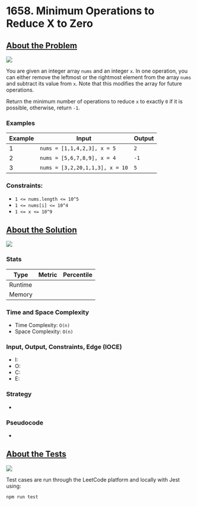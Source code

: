 # 1658. Minimum Operations to Reduce X to Zero

## <a href='https://leetcode.com/problems/minimum-operations-to-reduce-x-to-zero/?envType=daily-question&envId=2023-09-20'>About the Problem</a>

<img src='https://img.shields.io/badge/LeetCode-FFA116.svg?style=for-the-badge&logo=LeetCode&logoColor=white' />

You are given an integer array `nums` and an integer `x`. In one operation, you can either remove the leftmost or the rightmost element from the array `nums` and subtract its value from `x`. Note that this modifies the array for future operations.

Return the minimum number of operations to reduce `x` to exactly `0` if it is possible, otherwise, return `-1`.

### Examples

| Example| Input | Output |
| --- | --- | --- |
| 1 | `nums = [1,1,4,2,3], x = 5` | `2` |
| 2 | `nums = [5,6,7,8,9], x = 4` | `-1` |
| 3 | `nums = [3,2,20,1,1,3], x = 10` | `5` |

### Constraints:

- `1 <= nums.length <= 10^5`
- `1 <= nums[i] <= 10^4`
- `1 <= x <= 10^9`

## <a href='./minOperations.js'>About the Solution</a>

<img src='https://img.shields.io/badge/JavaScript-F7DF1E.svg?style=for-the-badge&logo=JavaScript&logoColor=black' />

<!-- Add Metrics from LeetCode -->
### Stats
| Type | Metric | Percentile |
| --- | --- | --- |
| Runtime |  |  |
| Memory |  |  |

<!-- Change Time and Space Complexity -->
### Time and Space Complexity
  - Time Complexity: `O(n)`
  - Space Complexity: `O(n)`

<!-- Planning -->
### Input, Output, Constraints, Edge (IOCE)

  - I:
  - O:
  - C:
  - E:

### Strategy
-

### Pseudocode
-

## <a href='./minOperations.test.js'>About the Tests</a>

<img src='https://img.shields.io/badge/Jest-C21325.svg?style=for-the-badge&logo=Jest&logoColor=white' />

Test cases are run through the LeetCode platform and locally with Jest using:
```
npm run test
```